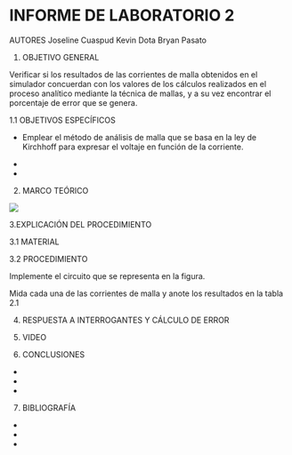 # INFORME DE LABORATORIO 2

AUTORES  Joseline Cuaspud  Kevin Dota  Bryan Pasato 

1. OBJETIVO GENERAL 

Verificar si los resultados de las corrientes de malla obtenidos en el simulador concuerdan con los valores de los cálculos realizados en el proceso analítico mediante la técnica de mallas, y a su vez encontrar el porcentaje de error que se genera. 

1.1 OBJETIVOS ESPECÍFICOS 

- Emplear el método de análisis de malla que se basa en la ley de Kirchhoff para expresar el voltaje en función de la corriente.  

-

-

2. MARCO TEÓRICO 

![](https://user-images.githubusercontent.com/84998005/121273119-1c8eda00-c88d-11eb-9f9f-6cc59abadd42.png)

3.EXPLICACIÓN DEL PROCEDIMIENTO 

3.1 MATERIAL 



3.2 PROCEDIMIENTO 

Implemente  el circuito  que se representa en la figura.



Mida cada una de las corrientes de  malla y anote los resultados en la tabla 2.1




4. RESPUESTA A INTERROGANTES Y CÁLCULO DE ERROR 


5. VIDEO 


6. CONCLUSIONES 

-

-

-

7. BIBLIOGRAFÍA

-

-

-
